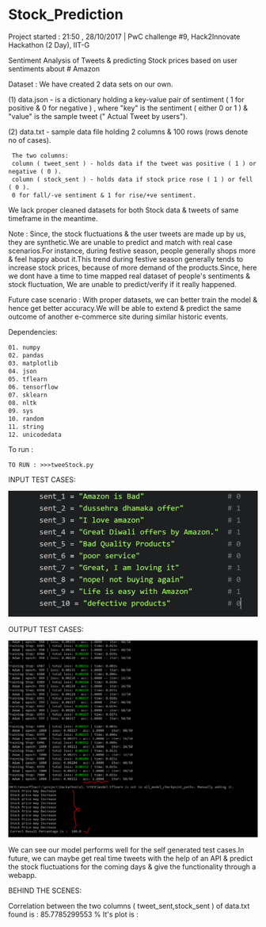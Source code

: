 # Stock_Prediction

 Project started : 21:50 , 28/10/2017 | PwC challenge #9, Hack2Innovate Hackathon (2 Day), IIT-G

 Sentiment Analysis of Tweets & predicting Stock prices based on user sentiments about # Amazon
 
 Dataset : We have created 2 data sets on our own.
 
 (1) data.json - is a dictionary holding a key-value pair of sentiment ( 1 for positive & 0 for negative )
     , where "key" is the sentiment ( either 0 or 1 ) & "value" is the sample tweet (" Actual Tweet by users").
     
 (2) data.txt - sample data file holding 2 columns & 100 rows (rows denote no of cases).
 
     The two columns:
     column ( tweet_sent ) - holds data if the tweet was positive ( 1 ) or negative ( 0 ).
     column ( stock_sent ) - holds data if stock price rose ( 1 ) or fell ( 0 ).
     0 for fall/-ve sentiment & 1 for rise/+ve sentiment.
     
 We lack proper cleaned datasets for both Stock data & tweets of same timeframe in the meantime.
 
 Note : Since, the stock fluctuations & the user tweets are made up by us, they are synthetic.We are unable to predict and match with real case scenarios.For instance, during festive season, people generally shops more & feel happy about it.This trend during festive season generally tends to increase stock prices, because of more demand of the products.Since, here we dont have a time to time mapped real dataset of people's sentiments & stock fluctuation, We are unable to predict/verify if it really happened.
 
Future case scenario : With proper datasets, we can better train the model & hence get better accuracy.We will be able to extend & predict the same outcome of another e-commerce site during similar historic events.


Dependencies:

    01. numpy
    02. pandas
    03. matplotlib
    04. json
    05. tflearn
    06. tensorflow
    07. sklearn
    08. nltk
    09. sys
    10. random
    11. string
    12. unicodedata

To run : 

    TO RUN : >>>tweeStock.py



INPUT TEST CASES:

![Input Image](https://github.com/SKKSaikia/Stock_Prediction/blob/master/input.PNG)

OUTPUT TEST CASES:

![Output Image](https://github.com/SKKSaikia/Stock_Prediction/blob/master/output.PNG)


We can see our model performs well for the self generated test cases.In future, we can maybe get real time tweets with the help of an API & predict the stock fluctuations for the coming days & give the functionality through a webapp.



BEHIND THE SCENES:

Correlation between the two columns ( tweet_sent,stock_sent ) of data.txt found is : 85.7785299553 %
It's plot is :
